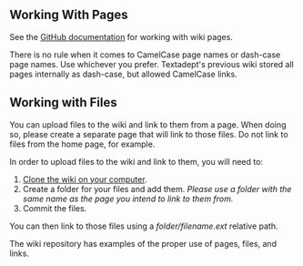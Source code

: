 ## Working With Pages

See the
[GitHub documentation](https://docs.github.com/en/github/building-a-strong-community/adding-or-editing-wiki-pages)
for working with wiki pages.

There is no rule when it comes to CamelCase page names or dash-case page names.
Use whichever you prefer. Textadept's previous wiki stored all pages internally
as dash-case, but allowed CamelCase links.

## Working with Files

You can upload files to the wiki and link to them from a page. When doing so,
please create a separate page that will link to those files. Do not link to
files from the home page, for example.

In order to upload files to the wiki and link to them, you will need to:

1. [Clone the wiki on your computer](https://docs.github.com/en/github/building-a-strong-community/adding-or-editing-wiki-pages#adding-or-editing-wiki-pages-locally).
2. Create a folder for your files and add them. *Please use a folder with the
   same name as the page you intend to link to them from.*
3. Commit the files.

You can then link to those files using a *folder/filename.ext* relative path.

The wiki repository has examples of the proper use of pages, files, and links.
